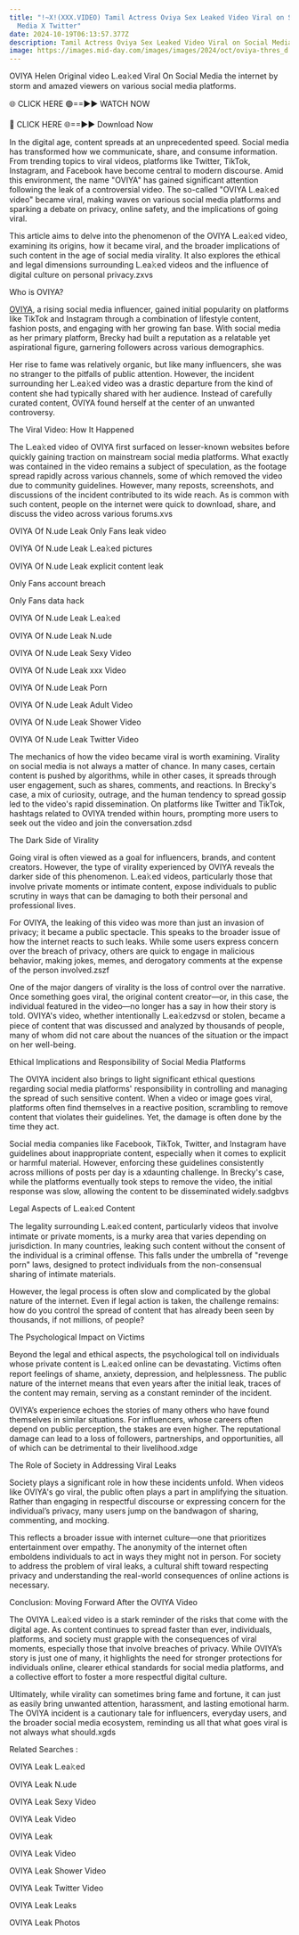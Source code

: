```yaml
---
title: "!~X!(XXX.VIDEO) Tamil Actress Oviya Sex Leaked Video Viral on Social
  Media X Twitter"
date: 2024-10-19T06:13:57.377Z
description: Tamil Actress Oviya Sex Leaked Video Viral on Social Media X Twitter
image: https://images.mid-day.com/images/images/2024/oct/oviya-thres_d.jpg
---
```

OVIYA Helen Original video L.ea𝚔ed Viral On Social Media the internet by storm and amazed viewers on various social media platforms.



🌐 CLICK HERE 🟢==►► WATCH NOW



🔴 CLICK HERE 🌐==►► Download Now



In the digital age, content spreads at an unprecedented speed. Social media has transformed how we communicate, share, and consume information. From trending topics to viral videos, platforms like Twitter, TikTok, Instagram, and Facebook have become central to modern discourse. Amid this environment, the name "OVIYA" has gained significant attention following the leak of a controversial video. The so-called "OVIYA L.ea𝚔ed video" became viral, making waves on various social media platforms and sparking a debate on privacy, online safety, and the implications of going viral.



This article aims to delve into the phenomenon of the OVIYA L.ea𝚔ed video, examining its origins, how it became viral, and the broader implications of such content in the age of social media virality. It also explores the ethical and legal dimensions surrounding L.ea𝚔ed videos and the influence of digital culture on personal privacy.zxvs



Who is OVIYA?



[OVIYA](https://en.wikipedia.org/wiki/Oviya), a rising social media influencer, gained initial popularity on platforms like TikTok and Instagram through a combination of lifestyle content, fashion posts, and engaging with her growing fan base. With social media as her primary platform, Brecky had built a reputation as a relatable yet aspirational figure, garnering followers across various demographics.



Her rise to fame was relatively organic, but like many influencers, she was no stranger to the pitfalls of public attention. However, the incident surrounding her L.ea𝚔ed video was a drastic departure from the kind of content she had typically shared with her audience. Instead of carefully curated content, OVIYA found herself at the center of an unwanted controversy.



The Viral Video: How It Happened



The L.ea𝚔ed video of OVIYA first surfaced on lesser-known websites before quickly gaining traction on mainstream social media platforms. What exactly was contained in the video remains a subject of speculation, as the footage spread rapidly across various channels, some of which removed the video due to community guidelines. However, many reposts, screenshots, and discussions of the incident contributed to its wide reach. As is common with such content, people on the internet were quick to download, share, and discuss the video across various forums.xvs



OVIYA Of N.ude Leak Only Fans leak video



OVIYA Of N.ude Leak L.ea𝚔ed pictures



OVIYA Of N.ude Leak explicit content leak



Only Fans account breach



Only Fans data hack



OVIYA Of N.ude Leak L.ea𝚔ed



OVIYA Of N.ude Leak N.ude



OVIYA Of N.ude Leak Sexy Video



OVIYA Of N.ude Leak xxx Video



OVIYA Of N.ude Leak Porn



OVIYA Of N.ude Leak Adult Video



OVIYA Of N.ude Leak Shower Video



OVIYA Of N.ude Leak Twitter Video



The mechanics of how the video became viral is worth examining. Virality on social media is not always a matter of chance. In many cases, certain content is pushed by algorithms, while in other cases, it spreads through user engagement, such as shares, comments, and reactions. In Brecky's case, a mix of curiosity, outrage, and the human tendency to spread gossip led to the video's rapid dissemination. On platforms like Twitter and TikTok, hashtags related to OVIYA trended within hours, prompting more users to seek out the video and join the conversation.zdsd



The Dark Side of Virality



Going viral is often viewed as a goal for influencers, brands, and content creators. However, the type of virality experienced by OVIYA reveals the darker side of this phenomenon. L.ea𝚔ed videos, particularly those that involve private moments or intimate content, expose individuals to public scrutiny in ways that can be damaging to both their personal and professional lives.



For OVIYA, the leaking of this video was more than just an invasion of privacy; it became a public spectacle. This speaks to the broader issue of how the internet reacts to such leaks. While some users express concern over the breach of privacy, others are quick to engage in malicious behavior, making jokes, memes, and derogatory comments at the expense of the person involved.zszf



One of the major dangers of virality is the loss of control over the narrative. Once something goes viral, the original content creator—or, in this case, the individual featured in the video—no longer has a say in how their story is told. OVIYA's video, whether intentionally L.ea𝚔edzvsd or stolen, became a piece of content that was discussed and analyzed by thousands of people, many of whom did not care about the nuances of the situation or the impact on her well-being.



Ethical Implications and Responsibility of Social Media Platforms



The OVIYA incident also brings to light significant ethical questions regarding social media platforms' responsibility in controlling and managing the spread of such sensitive content. When a video or image goes viral, platforms often find themselves in a reactive position, scrambling to remove content that violates their guidelines. Yet, the damage is often done by the time they act.



Social media companies like Facebook, TikTok, Twitter, and Instagram have guidelines about inappropriate content, especially when it comes to explicit or harmful material. However, enforcing these guidelines consistently across millions of posts per day is a xdaunting challenge. In Brecky's case, while the platforms eventually took steps to remove the video, the initial response was slow, allowing the content to be disseminated widely.sadgbvs



Legal Aspects of L.ea𝚔ed Content



The legality surrounding L.ea𝚔ed content, particularly videos that involve intimate or private moments, is a murky area that varies depending on jurisdiction. In many countries, leaking such content without the consent of the individual is a criminal offense. This falls under the umbrella of "revenge porn" laws, designed to protect individuals from the non-consensual sharing of intimate materials.



However, the legal process is often slow and complicated by the global nature of the internet. Even if legal action is taken, the challenge remains: how do you control the spread of content that has already been seen by thousands, if not millions, of people?



The Psychological Impact on Victims



Beyond the legal and ethical aspects, the psychological toll on individuals whose private content is L.ea𝚔ed online can be devastating. Victims often report feelings of shame, anxiety, depression, and helplessness. The public nature of the internet means that even years after the initial leak, traces of the content may remain, serving as a constant reminder of the incident.



OVIYA’s experience echoes the stories of many others who have found themselves in similar situations. For influencers, whose careers often depend on public perception, the stakes are even higher. The reputational damage can lead to a loss of followers, partnerships, and opportunities, all of which can be detrimental to their livelihood.xdge



The Role of Society in Addressing Viral Leaks



Society plays a significant role in how these incidents unfold. When videos like OVIYA's go viral, the public often plays a part in amplifying the situation. Rather than engaging in respectful discourse or expressing concern for the individual’s privacy, many users jump on the bandwagon of sharing, commenting, and mocking.



This reflects a broader issue with internet culture—one that prioritizes entertainment over empathy. The anonymity of the internet often emboldens individuals to act in ways they might not in person. For society to address the problem of viral leaks, a cultural shift toward respecting privacy and understanding the real-world consequences of online actions is necessary.



Conclusion: Moving Forward After the OVIYA Video



The OVIYA L.ea𝚔ed video is a stark reminder of the risks that come with the digital age. As content continues to spread faster than ever, individuals, platforms, and society must grapple with the consequences of viral moments, especially those that involve breaches of privacy. While OVIYA’s story is just one of many, it highlights the need for stronger protections for individuals online, clearer ethical standards for social media platforms, and a collective effort to foster a more respectful digital culture.



Ultimately, while virality can sometimes bring fame and fortune, it can just as easily bring unwanted attention, harassment, and lasting emotional harm. The OVIYA incident is a cautionary tale for influencers, everyday users, and the broader social media ecosystem, reminding us all that what goes viral is not always what should.xgds



Related Searches :



OVIYA Leak L.ea𝚔ed



OVIYA Leak N.ude



OVIYA Leak Sexy Video



OVIYA Leak Video



OVIYA Leak



OVIYA Leak Video



OVIYA Leak Shower Video



OVIYA Leak Twitter Video



OVIYA Leak Leaks



OVIYA Leak Photos